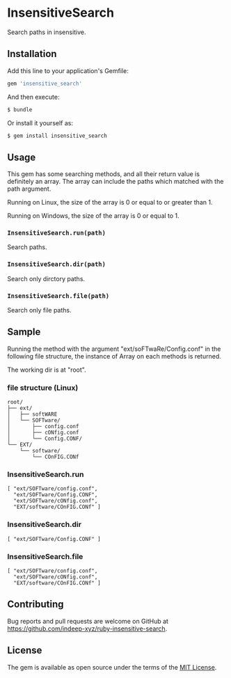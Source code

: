InsensitiveSearch
====

Search paths in insensitive.

Installation
----

Add this line to your application's Gemfile:

```ruby
gem 'insensitive_search'
```

And then execute:

```bash
$ bundle
```

Or install it yourself as:

```bash
$ gem install insensitive_search
```

Usage
----

This gem has some searching methods, and all their return value is definitely an array. The array can include the paths which matched with the path argument.

Running on Linux, the size of the array is 0 or equal to or greater than 1. 

Running on Windows, the size of the array is 0 or equal to 1.

### `InsensitiveSearch.run(path)`

Search paths.

### `InsensitiveSearch.dir(path)`

Search only dirctory paths.

### `InsensitiveSearch.file(path)`

Search only file paths.

Sample
----

Running the method with the argument "ext/soFTwaRe/Config.conf" in the following file structure, the instance of Array on each methods is returned.

The working dir is at "root".

### file structure (Linux)

~~~
root/
├── ext/
│   ├── softWARE
│   └── SOFTware/
│       ├── config.conf
│       ├── cONfig.conf
│       └── Config.CONF/
└── EXT/
    └── software/
        └── COnFIG.CONf
~~~

### InsensitiveSearch.run

~~~
[ "ext/SOFTware/config.conf",
  "ext/SOFTware/Config.CONF",
  "ext/SOFTware/cONfig.conf",
  "EXT/software/COnFIG.CONf" ]
~~~

### InsensitiveSearch.dir

~~~
[ "ext/SOFTware/Config.CONF" ]
~~~

### InsensitiveSearch.file

~~~
[ "ext/SOFTware/config.conf",
  "ext/SOFTware/cONfig.conf",
  "EXT/software/COnFIG.CONf" ]
~~~

Contributing
----

Bug reports and pull requests are welcome on GitHub at https://github.com/indeep-xyz/ruby-insensitive-search.

License
---

The gem is available as open source under the terms of the [MIT License](http://opensource.org/licenses/MIT).
